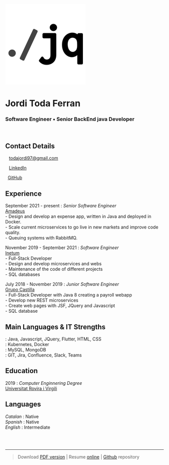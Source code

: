 ![](src/logo.png)

# Jordi Toda Ferran

### Software Engineer • Senior BackEnd java Developer

<br />

Contact Details
---------
<span class="fas fa-envelope fa-lg"></span>&nbsp;&nbsp;&nbsp;<a href="mailto:todajordi97@gmail.com">todajordi97@gmail.com</a>

<span class="fab fa-linkedin fa-lg"></span>&nbsp;&nbsp;&nbsp;[LinkedIn](https://www.linkedin.com/in/jordi-toda-5a5a91183/)

<span class="fab fa-github fa-lg"></span>&nbsp;&nbsp;[GitHub](https://github.com/jorditoda/)


Experience
----------
September 2021 - present
: 	*Senior Software Engineer*  
	[Amadeus](https://amadeus.com/)  
	- Design and develop an expense app, written in Java and deployed in Docker.<br />
	- Scale current microservices to go live in new markets and improve code quality.<br />
	- Queuing systems with RabbitMQ.<br />

November 2019 - September 2021
: 	*Software Engineer*  
	[Inetum](https://www.inetum.com/)  
	- Full-Stack Developer<br />
	- Design and develop microservices and webs<br />
	- Maintenance of the code of different projects<br />
	- SQL databases<br />

July 2018 - November 2019
:	*Junior Software Engineer*  
	[Grupo Castilla](https://www.grupocastilla.es/)  
	- Full-Stack Developer with Java 8 creating a payroll webapp<br />
	- Develop new REST microservices<br />
	- Create web pages with JSF, JQuery and Javascript<br />
	- SQL database<br />


<div class="page-break"></div>
	
Main Languages & IT Strengths
------------
<span class="fas fa-code fa-lg">
:	Java, Javascript, JQuery, Flutter, HTML, CSS<br />

<span class="fas fa-server fa-lg">
:	Kubernetes, Docker<br />

<span class="fas fa-database fa-lg">
:	MySQL, MongoDB<br />

<span class="fas fa-globe-americas fa-lg">
:	GIT, Jira, Confluence, Slack, Teams<br />

Education
---------
2019
:	*Computer Enginnering Degree*<br />
[Universitat Rovira i Virgili](https://www.urv.cat)

Languages
---------
*Catalan*
:	Native<br />
*Spanish*
:	Native<br />
*English*
:	Intermediate<br />

<br /><br />

------
> Download [PDF version](https://raw.githubusercontent.com/jorditoda/resume/master/resume.pdf) | Resume [online](http://htmlpreview.github.io/?https://github.com/jorditoda/resume/blob/master/index.html) | [Github](https://github.com/jorditoda/resume) repository

